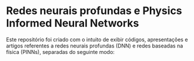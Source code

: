 # Redes neurais profundas e Physics Informed Neural Networks

Este repositório foi criado com o intuito de exibir códigos, apresentações e artigos referentes a redes neurais profundas (DNN) e redes baseadas na física (PINNs), separadas do seguinte modo:
